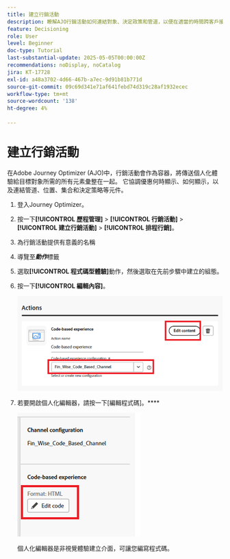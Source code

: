 ```yaml
---
title: 建立行銷活動
description: 瞭解AJO行銷活動如何連結對象、決定政策和管道，以便在適當的時間跨客戶接觸點提供個人化優惠。
feature: Decisioning
role: User
level: Beginner
doc-type: Tutorial
last-substantial-update: 2025-05-05T00:00:00Z
recommendations: noDisplay, noCatalog
jira: KT-17728
exl-id: a48a3702-4d66-467b-a7ec-9d91b81b771d
source-git-commit: 09c69d341e71af641febd74d319c28af1932ecec
workflow-type: tm+mt
source-wordcount: '138'
ht-degree: 4%

---
```


# 建立行銷活動

在Adobe Journey Optimizer (AJO)中，行銷活動會作為容器，將傳送個人化體驗給目標對象所需的所有元素彙整在一起。 它協調優惠何時顯示、如何顯示，以及連結管道、位置、集合和決定策略等元件。

1. 登入Journey Optimizer。
1. 按一下&#x200B;**[!UICONTROL 歷程管理]** > **[!UICONTROL 行銷活動]** > **[!UICONTROL 建立行銷活動]** > **[!UICONTROL 排程行銷]**。
1. 為行銷活動提供有意義的名稱
1. 導覽至&#x200B;_**動作**_&#x200B;標籤
1. 選取&#x200B;**[!UICONTROL 程式碼型體驗]**&#x200B;動作，然後選取在先前步驟中建立的組態。
1. 按一下&#x200B;**[!UICONTROL 編輯內容]**。

   ![建立行銷活動](assets/create-campaign.png)

1. 若要開啟個人化編輯器，請按一下[編輯程式碼]。****

   ![edit-cbe_html](assets/edit_code_based_exp_html.png)

   個人化編輯器是非視覺體驗建立介面，可讓您編寫程式碼。
